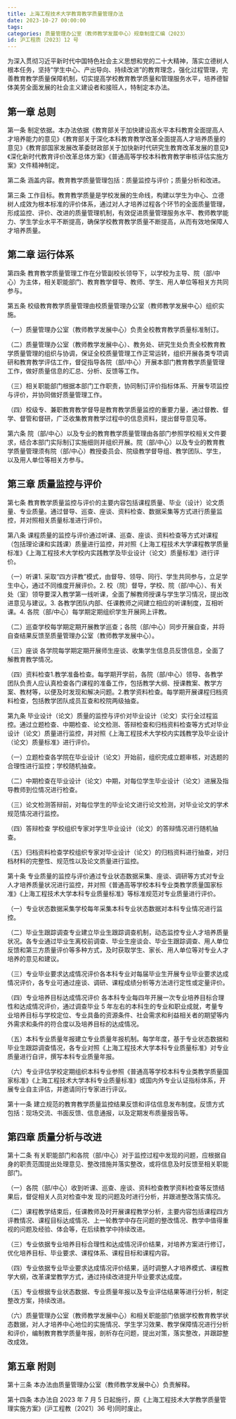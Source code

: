 ```yaml
---
title: 上海工程技术大学教育教学质量管理办法
date: 2023-10-27 00:00:00
tags: 
categories: 质量管理办公室（教师教学发展中心）规章制度汇编（2023）
id: 沪工程质〔2023〕12 号
---
```


为深入贯彻习近平新时代中国特色社会主义思想和党的二十大精神，落实立德树人根本任务，坚持“学生中心、产出导向、持续改进”的教育理念，强化过程管理，完善教育教学质量保障机制，切实提高学校教育教学质量和管理服务水平，培养德智体美劳全面发展的社会主义建设者和接班人，特制定本办法。

## 第一章 总则

第一条 制定依据。本办法依据《教育部关于加快建设高水平本科教育全面提高人才培养能力的意见》《教育部关于深化本科教育教学改革全面提高人才培养质量的意见》《教育部国家发展改革委财政部关于加快新时代研究生教育改革发展的意见》《深化新时代教育评价改革总体方案》《普通高等学校本科教育教学审核评估实施方案》文件精神制定。

第二条 涵盖内容。教育教学质量管理包括：质量监控与评价；质量分析和改进。

第三条 工作目标。教育教学质量是学校发展的生命线，构建以学生为中心、立德树人成效为根本标准的评价体系，通过对人才培养过程各个环节的全面质量管理，形成监控、评价、改进的质量管理机制，有效促进质量管理服务水平、教师教学能力、学生学业水平不断提高，确保学校教育教学质量不断提高，从而有效地保障人才培养质量。

## 第二章 运行体系

第四条 教育教学质量管理工作在分管副校长领导下，以学校为主导、院（部/中心）为主体，相关职能部门、教育教学督导、教师、学生、用人单位等相关方共同参与。

第五条 校级教育教学质量管理由校质量管理办公室（教师教学发展中心）组织实施。

（一）质量管理办公室（教师教学发展中心）负责全校教育教学质量标准制订。

（二）质量管理办公室（教师教学发展中心）、教务处、研究生处负责全校教育教学质量管理的组织与协调，保证全校质量管理工作正常运转，组织开展各类专项调研和教育教学评估工作，督促指导各院（部/中心）开展本部门教育教学质量管理工作，做好质量信息的汇总、分析、反馈等工作。

（三）相关职能部门根据本部门工作职责，协同制订评价指标体系、开展专项监控与评价，并协同做好质量管理工作。

（四）校级专、兼职教育教学督导是教育教学质量监控的重要力量，通过督教、督学、督管和督研，广泛收集教育教学过程中的信息资料，提出督导意见等。

第六条 院（部/中心）以及专业的教育教学质量管理由各部门参照学校相关文件要求，结合本部门实际制订实施细则并组织开展。院（部/中心）以及专业的教育教学质量管理须有院（部/中心）教授委员会、院级教学督导组、教学团队、学生，以及用人单位等相关方参与。

## 第三章 质量监控与评价

第七条 教育教学质量监控与评价的主要内容包括课程质量、毕业（设计）论文质量、专业质量。通过督导、巡查、座谈、资料检查、数据采集等方式进行质量监控，并对照相关质量标准进行评价。

第八条 课程质量的监控与评价通过听课、巡查、座谈、资料检查等方式对课程（包括理论课和实践课）质量进行监控，并对照《上海工程技术大学课程教学质量标准》《上海工程技术大学校内实践教学及毕业设计（论文）质量标准》进行评价。

（一）听课1. 采取“四方评教”模式，由督导、领导、同行、学生共同参与，立足学生中心，通过不同维度开展评价。2. 校（院）督导，学校、院（部/中心）、有关处（室）领导要深入教学第一线听课，全面了解教师授课与学生学习情况，提出改进意见与建议。3. 各教学团队内部、任课教师之间建立相应的听课制度，互相听课。4. 各院（部/中心）每学期定期组织学生开展网上评教。

（二）巡查学校每学期定期开展教学巡查；各院（部/中心）同步开展自查，并将自查结果反馈至质量管理办公室（教师教学发展中心）。

（三）座谈
各学院每学期定期开展师生座谈、收集学生信息员反馈信息，全面了解教育教学情况。

（四）资料检查1.教学准备检查。每学期开学前，各院（部/中心）领导、各教学团队负责人应认真检查各门课程的准备工作，包括教学大纲、授课教案、教学方案、教材等，以便及时发现和解决问题。2.教学资料检查。每学期开展课程归档资料检查，包括教学团队成员互查和校院两级抽查。

第九条 毕业设计（论文）质量的监控与评价对毕业设计（论文）实行全过程监控。通过立题检查、中期检查、论文检测、答辩检查和归档资料检查等方式对毕业设计（论文）质量进行监控，并对照《上海工程技术大学校内实践教学及毕业设计（论文）质量标准》进行评价。

（一）立题检查各学院在毕业设计（论文）开始前，组织完成立题审核，对选题的合理性进行监控；学校随机抽查。

（二）中期检查在毕业设计（论文）中期，对每位学生毕业设计（论文）进展及指导教师到位情况进行检查。

（三）论文检测答辩前，对每位学生的毕业论文进行论文检测，对毕业论文的学术规范情况进行监控。

（四）答辩检查
学校组织专家对学生毕业设计（论文）的答辩情况进行随机抽查。

（五）归档资料检查学校组织专家对毕业设计（论文）的归档资料进行抽查，对归档材料的完整性、规范性以及论文质量进行监控。

第十条 专业质量的监控与评价通过专业状态数据采集、座谈、调研等方式对专业人才培养质量状况进行监控，并对照《普通高等学校本科专业类教学质量国家标准》《上海工程技术大学本科专业质量标准》等标准规范对专业质量进行评价。

（一）专业状态数据采集学校每年采集本科专业状态数据对本科专业情况进行监控。

（二）毕业生跟踪调查专业建立毕业生跟踪调查机制，动态监控专业人才培养质量状况。各专业通过毕业生离校前调查、毕业生座谈会、毕业生跟踪调查、用人单位反馈和第三方质量评价等多种方式，及时获取学生、家长、用人单位等对专业人才培养的意见和建议。

（三）专业毕业要求达成情况评价各本科专业对每届毕业生开展专业毕业要求达成情况评价，各专业可通过座谈、调研、课程成绩分析等方法进行定性或定量评价。

（四）专业培养目标达成情况评价
各本科专业每四年开展一次专业培养目标合理性和达成情况评价，通过调查毕业 5 年左右的本科生的专业和职业成就，考量专业培养目标与学校定位、专业具备的资源条件、社会需求和利益相关者的期望等内外需求和条件的符合度以及培养目标的达成情况。

（五）本科专业质量年报建立专业质量年报机制。每学年度，基于专业状态数据和毕业生跟踪调查情况，各专业对照《上海工程技术大学本科专业质量标准》对专业质量进行自评，撰写本科专业质量年报。

（六）专业评估学校定期组织本科专业参照《普通高等学校本科专业类教学质量国家标准》《上海工程技术大学本科专业质量标准》或国内外专业认证指标体系，开展专业自主评估，并邀请同行专家进行评议。

第十一条 建立规范的教育教学质量监控结果反馈和评估信息发布制度。反馈方式包括：现场交流、书面反馈、信息通报，以及定期发布质量报告等。

## 第四章 质量分析与改进

第十二条 有关职能部门和各院（部/中心）对于监控过程中发现的问题，应根据自身的职责范围提出处理意见、整改措施并落实整改，或将信息及时反馈至相关职能部门。

（一）各院（部/中心）收到听课、巡查、座谈、资料检查教学资料检查等反馈结果后，督促相关人员对检查中发
现的问题及时进行分析，并跟进整改落实情况。

（二）课程教学结束后，任课教师及时开展课程教学分析，主要内容包括课程四方评教情况、课程目标达成情况、上一轮教学中存在问题的整改情况、教学中值得重视的问题及经验、体会等，在后续教学中持续改进。

（三）专业依据专业培养目标合理性和达成情况评价结果，对培养方案进行修订，优化培养目标、毕业要求、课程体系、课程目标和课程内容。

（四）专业依据专业毕业要求达成情况评价结果，适时调整人才培养模式、课程教学大纲，改革课堂教学方式，通过持续改进提升毕业要求达成度。

（五）专业根据专业状态数据、专业质量年报以及专业评估结果等进行分析，制定整改方案，持续改进。

（六）质量管理办公室（教师教学发展中心）和相关职能部门依据学校教育教学状态数据，对人才培养中心地位的实施情况、学生学习效果、教学保障情况进行分析和评价，编制教育教学质量年报，剖析存在问题，提出对策，落实整改，并跟踪整改成效。

## 第五章 附则

第十三条 本办法由质量管理办公室（教师教学发展中心）负责解释。

第十四条 本办法自 2023 年 7 月 5 日起施行，原《上海工程技术大学教学质量管理实施方案》(沪工程教〔2021〕36 号)同时废止。
